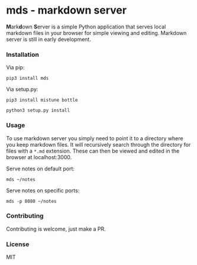 # mds - markdown server
**M**ark**d**own **S**erver is a simple Python application that serves local markdown files in your browser for simple viewing and editing. Markdown server is still in early development. 

### Installation
Via pip:

`pip3 install mds`

Via setup.py:

`pip3 install mistune bottle`

`python3 setup.py install`

### Usage
To use markdown server you simply need to point it to a directory where you keep markdown files. It will recursively search through the directory for files with a `*.md` extension. These can then be viewed and edited in the browser at localhost:3000. 

Serve notes on default port:
```
mds ~/notes
```

Serve notes on specific ports:
```
mds -p 8080 ~/notes
```

### Contributing
Contributing is welcome, just make a PR.

### License
MIT
